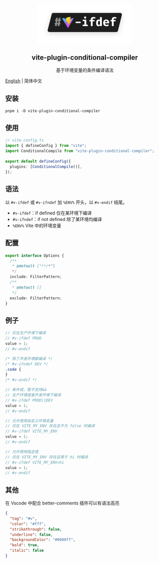 <p align="center">
  <img width="300" src="./assets/logo.svg" alt="logo of vite-plugin-conditional-compiler repository">
</p>

<h2 align='center'>vite-plugin-conditional-compiler</h2>

<p align="center">基于环境变量的条件编译语法</p>

[English](./README.md) | 简体中文

## 安装

```
pnpm i -D vite-plugin-conditional-compiler
```

## 使用

```ts
// vite.config.ts
import { defineConfig } from "vite";
import ConditionalCompile from "vite-plugin-conditional-compiler";

export default defineConfig({
  plugins: [ConditionalCompile()],
});
```

## 语法

以 `#v-ifdef` 或 `#v-ifndef` 加 `%ENV%` 开头，以 `#v-endif` 结尾。

- `#v-ifdef`：if defined 仅在某环境下编译
- `#v-ifndef`：if not defined 除了某环境均编译
- `%ENV%` Vite 中的环境变量

## 配置

```ts
export interface Options {
  /**
   * @default ["**/*"]
   */
  include: FilterPattern;
  /**
   * @default []
   */
  exclude: FilterPattern;
}
```

## 例子

```js
// 仅在生产环境下编译
// #v-ifdef PROD
value = 1;
// #v-endif
```

```css
/* 除了开发环境都编译 */
/* #v-ifndef DEV */
.code {
}
/* #v-endif */
```

```js
// 条件或，暂不支持&&
// 生产环境或者开发环境下编译
// #v-ifdef PROD||DEV
value = 1;
// #v-endif
```

```js
// 允许使用自定义环境变量
// 仅在 VITE_MY_ENV 存在且不为 false 时编译
// #v-ifdef VITE_MY_ENV
value = 1;
// #v-endif
```

```js
// 允许使用指定值
// 仅在 VITE_MY_ENV 存在且等于 hi 时编译
// #v-ifdef VITE_MY_ENV=hi
value = 1;
// #v-endif
```

## 其他

在 Vscode 中配合 better-comments 插件可以有语法高亮

```json
{
  "tag": "#v",
  "color": "#fff",
  "strikethrough": false,
  "underline": false,
  "backgroundColor": "#0000ff",
  "bold": true,
  "italic": false
}
```
